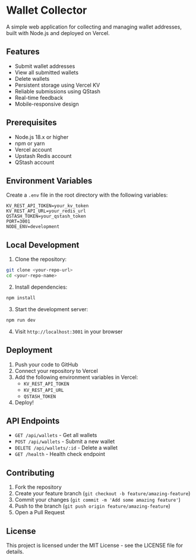 # Wallet Collector

A simple web application for collecting and managing wallet addresses, built with Node.js and deployed on Vercel.

## Features

- Submit wallet addresses
- View all submitted wallets
- Delete wallets
- Persistent storage using Vercel KV
- Reliable submissions using QStash
- Real-time feedback
- Mobile-responsive design

## Prerequisites

- Node.js 18.x or higher
- npm or yarn
- Vercel account
- Upstash Redis account
- QStash account

## Environment Variables

Create a `.env` file in the root directory with the following variables:

```env
KV_REST_API_TOKEN=your_kv_token
KV_REST_API_URL=your_redis_url
QSTASH_TOKEN=your_qstash_token
PORT=3001
NODE_ENV=development
```

## Local Development

1. Clone the repository:
```bash
git clone <your-repo-url>
cd <your-repo-name>
```

2. Install dependencies:
```bash
npm install
```

3. Start the development server:
```bash
npm run dev
```

4. Visit `http://localhost:3001` in your browser

## Deployment

1. Push your code to GitHub
2. Connect your repository to Vercel
3. Add the following environment variables in Vercel:
   - `KV_REST_API_TOKEN`
   - `KV_REST_API_URL`
   - `QSTASH_TOKEN`
4. Deploy!

## API Endpoints

- `GET /api/wallets` - Get all wallets
- `POST /api/wallets` - Submit a new wallet
- `DELETE /api/wallets/:id` - Delete a wallet
- `GET /health` - Health check endpoint

## Contributing

1. Fork the repository
2. Create your feature branch (`git checkout -b feature/amazing-feature`)
3. Commit your changes (`git commit -m 'Add some amazing feature'`)
4. Push to the branch (`git push origin feature/amazing-feature`)
5. Open a Pull Request

## License

This project is licensed under the MIT License - see the LICENSE file for details. 